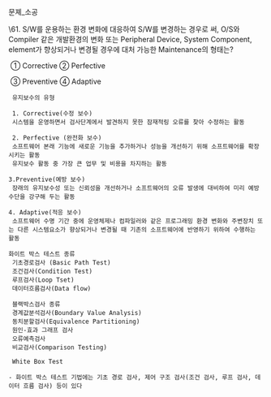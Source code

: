 문졔_소공

\61. S/W를 운용하는 환경 변화에 대응하여 S/W를 변경하는 경우로 써, O/S와 Compiler 같은 개발환경의 변화 또는 Peripheral Device, System Component, element가 향상되거나 변경될 경우에 대처 가능한 Maintenance의 형태는?

​    ① Corrective  ② Perfective

​    ③ Preventive  ④ Adaptive

```
 유지보수의 유형

 1. Corrective(수정 보수)
 시스템을 운영하면서 검사단계에서 발견하지 못한 잠재적링 오류를 찾아 수정하는 활동

 2. Perfective (완전화 보수)
 소프트웨어 본래 기능에 새로운 기능을 추가하거나 성능을 개선하기 위해 소프트웨어를 확장시키는 활동
 유지보수 활동 중 가장 큰 업무 및 비용을 차지하는 활동

3.Preventive(예방 보수)
 장래의 유지보수성 또는 신뢰성을 개선하거나 소프트웨어의 오류 발생에 대비하여 미리 예방 수단을 강구해 두는 활동

4. Adaptive(적응 보수)
 소프트웨어 수명 기간 중에 운영체제나 컴파일러와 같은 프로그래밍 환경 변화와 주변장치 또는 다른 시스템요소가 향상되거나 변경될 때 기존의 소프트웨어에 반영하기 위하여 수행하는 활동
```



```
화이트 박스 테스트 종류
 기초경로검사 (Basic Path Test)
 조건검사(Condition Test)
 루프검사(Loop Tset)
 데이터흐름검사(Data flow)

 블랙박스검사 종류
 경계값분석검사(Boundary Value Analysis)
 동치분할검사(Equivalence Partitioning)
 원인-효과 그래프 검사
 오류예측검사
 비교검사(Comparison Testing)

 White Box Test

- 화이트 박스 테스트 기법에는 기초 경로 검사, 제어 구조 검사(조건 검사, 루프 검사, 데이터 흐름 검사) 등이 있다
```

